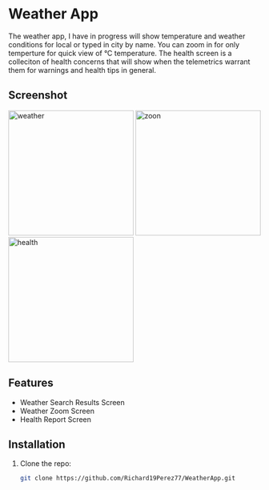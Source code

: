 # Weather App

The weather app, I have in progress will show temperature and weather conditions for local or typed in city by name. You can zoom in for only temperture for quick view of &deg;C temperature. The health screen is a colleciton of health concerns that will show when the telemetrics warrant them for warnings and health tips in general.

## Screenshot

<img src="https://github.com/user-attachments/assets/d9bd9eca-3d9a-4e6d-9739-ef77ecfc3075" alt="weather" width="250"/>

<img src="https://github.com/user-attachments/assets/738899b0-0853-47a2-b916-ede9dbac67ca" alt="zoon" width="250"/>

<img src="https://github.com/user-attachments/assets/53062299-ba37-415a-b613-f2f0cf55a6cc" alt="health" width="250"/>

## Features

- Weather Search Results Screen
- Weather Zoom Screen
- Health Report Screen

## Installation

1. Clone the repo:
   ```bash
   git clone https://github.com/Richard19Perez77/WeatherApp.git

